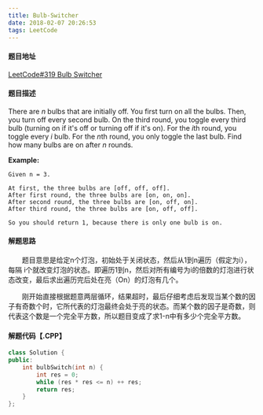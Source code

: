 ```yaml
---
title: Bulb-Switcher
date: 2018-02-07 20:26:53
tags: LeetCode
---
```


#### 题目地址

[LeetCode#319 Bulb Switcher](https://leetcode.com/problems/bulb-switcher/description/)

#### 题目描述

There are *n* bulbs that are initially off. You first turn on all the bulbs. Then, you turn off every second bulb. On the third round, you toggle every third bulb (turning on if it's off or turning off if it's on). For the *i*th round, you toggle every *i* bulb. For the *n*th round, you only toggle the last bulb. Find how many bulbs are on after *n* rounds.

<!--more-->

**Example:**

```
Given n = 3. 

At first, the three bulbs are [off, off, off].
After first round, the three bulbs are [on, on, on].
After second round, the three bulbs are [on, off, on].
After third round, the three bulbs are [on, off, off]. 

So you should return 1, because there is only one bulb is on.
```

#### 解题思路

&emsp;&emsp;题目意思是给定n个灯泡，初始处于关闭状态，然后从1到n遍历（假定为i），每隔 i个就改变灯泡的状态。即遍历1到n，然后对所有编号为i的倍数的灯泡进行状态改变，最后求出遍历完后处在亮（On）的灯泡有几个。

&emsp;&emsp;刚开始直接根据题意两层循环，结果超时，最后仔细考虑后发现当某个数的因子有奇数个时，它所代表的灯泡最终会处于亮的状态。而某个数的因子是奇数，则代表这个数是一个完全平方数，所以题目变成了求1-n中有多少个完全平方数。

#### 解题代码【.CPP】

```c++
class Solution {
public:
    int bulbSwitch(int n) {
        int res = 0;
        while (res * res <= n) ++ res;
        return res;
    }
};
```

